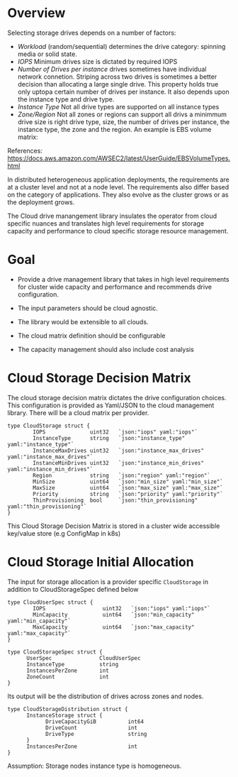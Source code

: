 
# Overview

Selecting storage drives depends on a number of factors:

-  *Workload* (random/sequential) determines the drive category: spinning media or solid state.
-  *IOPS*  Minimum drives size is dictated by required IOPS 
-  *Number of Drives per instance* drives sometimes have individual network connetion. Striping across two drives is sometimes a better decision than allocating a large single drive. This property holds true only uptopa certain number of drives per instance. It also depends upon the instance type and drive type.
-  *Instance Type* Not all drive types are supported on all instance types
-  *Zone/Region* Not all zones or regions can support all drivs a minimmum drive size is right drive type, size, the number of drives per instance, the instance type, the zone and the region. An example is EBS volume matrix:

References: https://docs.aws.amazon.com/AWSEC2/latest/UserGuide/EBSVolumeTypes.html 

In distributed heterogeneous application deployments, the requirements are at a cluster level and not at a node level. The requirements also differ based on the category of applications. They also evolve as the cluster grows or as the deployment grows.

The Cloud drive manangement library insulates the operator from cloud specific nuances and translates high level requirements for storage capacity and performance to cloud specific storage resource management.


# Goal

- Provide a drive management library that takes in high level requirements for cluster wide capacity and performance and recommends drive configuration.

- The input parameters should be cloud agnostic. 

- The library would be extensible to all clouds.

- The cloud matrix definition should be configurable

- The capacity management should also include cost analysis


# Cloud Storage Decision Matrix

The cloud storage decision matrix dictates the drive configuration choices. This configuration is provided as Yaml/JSON to the cloud management library. There will be a cloud matrix per provider.

```
type CloudStorage struct {
        IOPS              uint32   `json:"iops" yaml:"iops"`
        InstanceType      string   `json:"instance_type" yaml:"instance_type"`
        InstanceMaxDrives uint32   `json:"instance_max_drives" yaml:"instance_max_drives"`
        InstanceMinDrives uint32   `json:"instance_min_drives" yaml:"instance_min_drives"`
        Region            string   `json:"region" yaml:"region"`
        MinSize           uint64   `json:"min_size" yaml:"min_size"`
        MaxSize           uint64   `json:"max_size" yaml:"max_size"`
        Priority          string   `json:"priority" yaml:"priority"`
        ThinProvisioning  bool     `json:"thin_provisioning" yaml:"thin_provisioning"`
}
```

This Cloud Storage Decision Matrix is stored in a cluster wide accessible key/value store (e.g ConfigMap in k8s)

# Cloud Storage Initial Allocation

The input for storage allocation is a provider specific `CloudStorage` in addition to CloudStorageSpec defined below

```
type CloudUserSpec struct {
        IOPS                  uint32   `json:"iops" yaml:"iops"`
        MinCapacity           uint64   `json:"min_capacity" yaml:"min_capacity"`
        MaxCapacity           uint64   `json:"max_capacity" yaml:"max_capacity"`
}

type CloudStorageSpec struct {
      UserSpec               CloudUserSpec
      InstanceType           string
      InstancesPerZone       int
      ZoneCount              int
}

```

Its output will be the distribution of drives across zones and nodes.

```
type CloudStorageDistribution struct {
      InstanceStorage struct {
            DriveCapacityGiB          int64
            DriveCount                int   
            DriveType                 string
      }
      InstancesPerZone                int
}

```

Assumption: Storage nodes instance type is homogeneous. 






